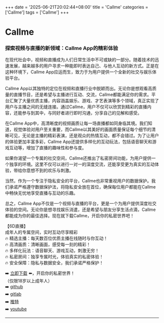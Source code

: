 +++
date = '2025-06-21T20:02:44+08:00'
title = 'Callme'
categories = ['Callme']
tags = ['Callme']
+++

# Callme

### 探索视频与直播的新领域：Callme App的精彩体验

在现代社会中，视频和直播成为人们日常生活中不可或缺的一部分。随着技术的迅速发展，越来越多的用户寻求一种能即时表达自己、与他人互动的新方式。正是在这种环境下，Callme App应运而生，致力于为用户提供一个全新的社交与娱乐体验平台。

Callme App以其独特的定位在视频和直播行业中脱颖而出。无论你是想观看高质量的直播节目，还是希望与主播进行互动、交流，Callme都能满足你的需求。平台汇聚了大量优质主播，内容涵盖娱乐、游戏、才艺表演等多个领域，真正实现了用户与主播之间的无缝连接。通过Callme，用户不仅可以欣赏到精彩的直播内容，还能参与到其中，与同好者进行即时沟通，分享自己的见解和感受。

在Callme App中，高清晰度的视频画质让每一场直播都如同身临其境。我们知道，视觉体验对用户至关重要，而Callme以其美好的画面质量保证每个细节的清晰可见，无论是主播的精彩表演，还是观众的热情互动，都不会错过。为了让用户的体验更加丰富多彩，Callme App还提供多样化的互动玩法，包括语音聊天和游戏互动等，增加了直播的趣味性和参与度。

如果你渴望一个专属的社交空间，Callme还推出了私密房间功能，为用户提供一个独享的环境。这里不仅可以进行一对一的深度交流，还能享受更为真实的互动体验，带给你意想不到的欢乐与刺激。

当然，作为一个专注于隐私安全的平台，Callme也非常重视用户的数据保护。我们承诺严格遵守数据保护法，将隐私安全放在首位，确保每位用户都能在Callme中畅快无忧地享受直播与互动的乐趣。

总之，Callme App不仅是一个视频与直播的平台，更是一个为用户提供深度社交体验的空间。无论你是想寻找娱乐消遣，还是希望与朋友分享生活点滴，Callme都能成为你的最佳选择。现在就下载Callme，开启你的私密世界吧！

【6D直播】  
成年人的专属空间，实时互动尽享精彩  
🔥 精选主播：每天数百位优质主播在线随时与你互动！  
🔥 高清画质：清晰画面，感受每一刻的精彩！  
🔥 多样化玩法：语音聊天、游戏互动，刺激无穷！  
🔥 私密房间：独享专属时光，体验真实的私密体验！  
🔥 安全保障：隐私与数据安全，我们承诺严格保护！

➡️ [立即下载](https://down123.s3.ap-east-1.amazonaws.com/down/down.html?channelCode=blog) ⬅️，开启你的私密世界！  
（仅限18岁以上成年人）  
➡️ [github](https://aldult-live.github.io/)  
➡️ [gitlab](https://seo-09598d.gitlab.io/)  
➡️ [推特](https://x.com/wegame33)  
➡️ [youtube](https://www.youtube.com/@6Dlive)  

---
